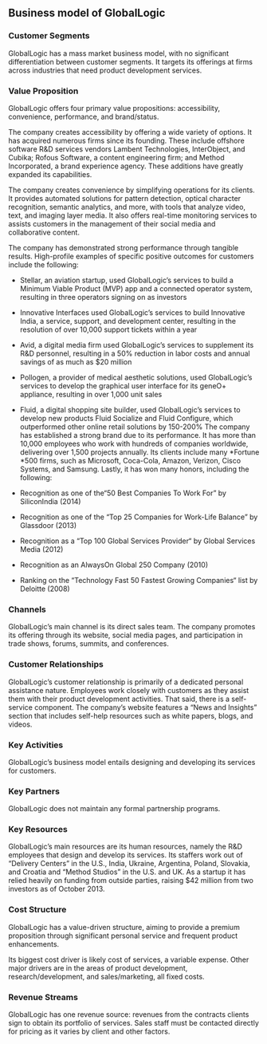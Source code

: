 Business model of GlobalLogic
-----------------------------

 ### Customer Segments

 GlobalLogic has a mass market business model, with no significant differentiation between customer segments. It targets its offerings at firms across industries that need product development services.

 ### Value Proposition

 GlobalLogic offers four primary value propositions: accessibility, convenience, performance, and brand/status.

 The company creates accessibility by offering a wide variety of options. It has acquired numerous firms since its founding. These include offshore software R&D services vendors Lambent Technologies, InterObject, and Cubika; Rofous Software, a content engineering firm; and Method Incorporated, a brand experience agency. These additions have greatly expanded its capabilities.

 The company creates convenience by simplifying operations for its clients. It provides automated solutions for pattern detection, optical character recognition, semantic analytics, and more, with tools that analyze video, text, and imaging layer media. It also offers real-time monitoring services to assists customers in the management of their social media and collaborative content.

 The company has demonstrated strong performance through tangible results. High-profile examples of specific positive outcomes for customers include the following:

  * Stellar, an aviation startup, used GlobalLogic’s services to build a Minimum Viable Product (MVP) app and a connected operator system, resulting in three operators signing on as investors
 * Innovative Interfaces used GlobalLogic’s services to build Innovative India, a service, support, and development center, resulting in the resolution of over 10,000 support tickets within a year
 * Avid, a digital media firm used GlobalLogic’s services to supplement its R&D personnel, resulting in a 50% reduction in labor costs and annual savings of as much as $20 million
 * Pollogen, a provider of medical aesthetic solutions, used GlobalLogic’s services to develop the graphical user interface for its geneO+ appliance, resulting in over 1,000 unit sales
 * Fluid, a digital shopping site builder, used GlobalLogic’s services to develop new products Fluid Socialize and Fluid Configure, which outperformed other online retail solutions by 150-200%
  The company has established a strong brand due to its performance. It has more than 10,000 employees who work with hundreds of companies worldwide, delivering over 1,500 projects annually. Its clients include many *Fortune *500 firms, such as Microsoft, Coca-Cola, Amazon, Verizon, Cisco Systems, and Samsung. Lastly, it has won many honors, including the following:

  * Recognition as one of the“50 Best Companies To Work For” by SiliconIndia (2014)
 * Recognition as one of the “Top 25 Companies for Work-Life Balance” by Glassdoor (2013)
 * Recognition as a “Top 100 Global Services Provider“ by Global Services Media (2012)
 * Recognition as an AlwaysOn Global 250 Company (2010)
 * Ranking on the “Technology Fast 50 Fastest Growing Companies“ list by Deloitte (2008)
  ### Channels

 GlobalLogic’s main channel is its direct sales team. The company promotes its offering through its website, social media pages, and participation in trade shows, forums, summits, and conferences.

 ### Customer Relationships

 GlobalLogic’s customer relationship is primarily of a dedicated personal assistance nature. Employees work closely with customers as they assist them with their product development activities. That said, there is a self-service component. The company’s website features a “News and Insights” section that includes self-help resources such as white papers, blogs, and videos.

 ### Key Activities

 GlobalLogic’s business model entails designing and developing its services for customers.

 ### Key Partners

 GlobalLogic does not maintain any formal partnership programs.

 ### Key Resources

 GlobalLogic’s main resources are its human resources, namely the R&D employees that design and develop its services. Its staffers work out of “Delivery Centers” in the U.S., India, Ukraine, Argentina, Poland, Slovakia, and Croatia and “Method Studios” in the U.S. and UK. As a startup it has relied heavily on funding from outside parties, raising $42 million from two investors as of October 2013.

 ### Cost Structure

 GlobalLogic has a value-driven structure, aiming to provide a premium proposition through significant personal service and frequent product enhancements.

 Its biggest cost driver is likely cost of services, a variable expense. Other major drivers are in the areas of product development, research/development, and sales/marketing, all fixed costs.

 ### Revenue Streams

 GlobalLogic has one revenue source: revenues from the contracts clients sign to obtain its portfolio of services. Sales staff must be contacted directly for pricing as it varies by client and other factors.